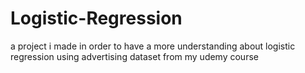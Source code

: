 # Logistic-Regression 

a project i made in order to have a more understanding about logistic regression using advertising dataset from my udemy course
